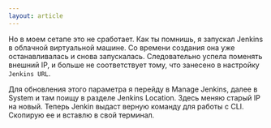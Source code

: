 ```yaml
---
layout: article
---
```

Но в моем сетапе это не сработает. Как ты помнишь, я запускал Jenkins в облачной виртуальной машине. Со времени создания она уже останавливалась и снова запускалась. Следовательно успела поменять внешний IP, и больше не соответствует тому, что занесено в настройку `Jenkins URL`.

Для обновления этого параметра я перейду в Manage Jenkins, далее в System и там поищу в разделе Jenkins Location. Здесь меняю старый IP на новый. Теперь Jenkin выдаст верную команду для работы с CLI. Скопирую ее и вставлю в свой терминал.
